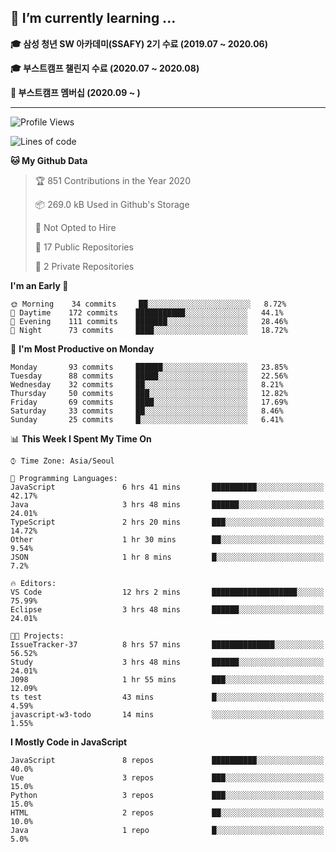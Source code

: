 ## 🌱 I’m currently learning ...

**🎓 삼성 청년 SW 아카데미(SSAFY) 2기 수료 (2019.07 ~ 2020.06)**

**🎓 부스트캠프 챌린지 수료 (2020.07 ~ 2020.08)**

**🏃  부스트캠프 멤버십 (2020.09 ~ )**
 
-----

<!--START_SECTION:waka-->
![Profile Views](http://img.shields.io/badge/Profile%20Views-0-blue)

![Lines of code](https://img.shields.io/badge/From%20Hello%20World%20I%27ve%20Written-34.5%20million%20lines%20of%20code-blue)

**🐱 My Github Data** 

> 🏆 851 Contributions in the Year 2020
 > 
> 📦 269.0 kB Used in Github's Storage 
 > 
> 🚫 Not Opted to Hire
 > 
> 📜 17 Public Repositories
 > 
> 🔑 2 Private Repositories 

**I'm an Early 🐤** 

```text
🌞 Morning    34 commits     ██░░░░░░░░░░░░░░░░░░░░░░░   8.72% 
🌆 Daytime    172 commits    ███████████░░░░░░░░░░░░░░   44.1% 
🌃 Evening    111 commits    ███████░░░░░░░░░░░░░░░░░░   28.46% 
🌙 Night      73 commits     ████░░░░░░░░░░░░░░░░░░░░░   18.72%

```
📅 **I'm Most Productive on Monday** 

```text
Monday       93 commits     ██████░░░░░░░░░░░░░░░░░░░   23.85% 
Tuesday      88 commits     █████░░░░░░░░░░░░░░░░░░░░   22.56% 
Wednesday    32 commits     ██░░░░░░░░░░░░░░░░░░░░░░░   8.21% 
Thursday     50 commits     ███░░░░░░░░░░░░░░░░░░░░░░   12.82% 
Friday       69 commits     ████░░░░░░░░░░░░░░░░░░░░░   17.69% 
Saturday     33 commits     ██░░░░░░░░░░░░░░░░░░░░░░░   8.46% 
Sunday       25 commits     █░░░░░░░░░░░░░░░░░░░░░░░░   6.41%

```


📊 **This Week I Spent My Time On** 

```text
⌚︎ Time Zone: Asia/Seoul

💬 Programming Languages: 
JavaScript               6 hrs 41 mins       ██████████░░░░░░░░░░░░░░░   42.17% 
Java                     3 hrs 48 mins       ██████░░░░░░░░░░░░░░░░░░░   24.01% 
TypeScript               2 hrs 20 mins       ███░░░░░░░░░░░░░░░░░░░░░░   14.72% 
Other                    1 hr 30 mins        ██░░░░░░░░░░░░░░░░░░░░░░░   9.54% 
JSON                     1 hr 8 mins         █░░░░░░░░░░░░░░░░░░░░░░░░   7.2%

🔥 Editors: 
VS Code                  12 hrs 2 mins       ███████████████████░░░░░░   75.99% 
Eclipse                  3 hrs 48 mins       ██████░░░░░░░░░░░░░░░░░░░   24.01%

🐱‍💻 Projects: 
IssueTracker-37          8 hrs 57 mins       ██████████████░░░░░░░░░░░   56.52% 
Study                    3 hrs 48 mins       ██████░░░░░░░░░░░░░░░░░░░   24.01% 
J098                     1 hr 55 mins        ███░░░░░░░░░░░░░░░░░░░░░░   12.09% 
ts test                  43 mins             █░░░░░░░░░░░░░░░░░░░░░░░░   4.59% 
javascript-w3-todo       14 mins             ░░░░░░░░░░░░░░░░░░░░░░░░░   1.55%

```

**I Mostly Code in JavaScript** 

```text
JavaScript               8 repos             ██████████░░░░░░░░░░░░░░░   40.0% 
Vue                      3 repos             ███░░░░░░░░░░░░░░░░░░░░░░   15.0% 
Python                   3 repos             ███░░░░░░░░░░░░░░░░░░░░░░   15.0% 
HTML                     2 repos             ██░░░░░░░░░░░░░░░░░░░░░░░   10.0% 
Java                     1 repo              █░░░░░░░░░░░░░░░░░░░░░░░░   5.0%

```



<!--END_SECTION:waka-->
